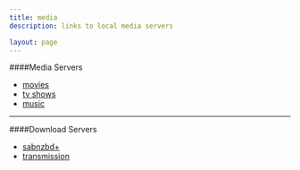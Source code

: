 ```yaml
---
title: media
description: links to local media servers

layout: page
---
```


####Media Servers

* [movies](/couchpotato)
* [tv shows](/sickbeard)
* [music](/headphones)

___________________________________________

####Download Servers

* [sabnzbd+](/sabnzbd)
* [transmission](/transmission/)
